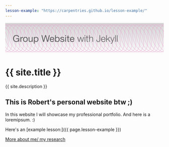```yaml
---
lesson-example: "https://carpentries.github.io/lesson-example/"
---
```


[![Group website banner](./image/site_banner.png)](https://robertn01.github.io/group-website/)

# {{ site.title }}

{{ site.description }}

## This is Robert's personal website btw ;)

In this website I will showcase my professional portfolio.
And here is a loremipsum. :)

Here's an [example lesson:]({{ page.lesson-example }})

[More about me/ my research](about.md)
